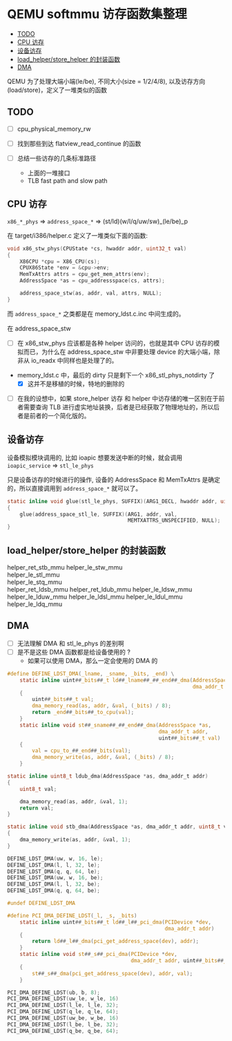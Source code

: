 # QEMU softmmu 访存函数集整理

<!-- vim-markdown-toc GitLab -->

- [TODO](#todo)
- [CPU 访存](#cpu-访存)
- [设备访存](#设备访存)
- [load_helper/store_helper 的封装函数](#load_helperstore_helper-的封装函数)
- [DMA](#dma)

<!-- vim-markdown-toc -->
QEMU 为了处理大端小端(le/be), 不同大小(size = 1/2/4/8), 以及访存方向(load/store)，定义了一堆类似的函数

## TODO
- [ ] cpu_physical_memory_rw

- [ ] 找到那些到达 flatview_read_continue 的函数

- [ ] 总结一些访存的几条标准路径
    - 上面的一堆接口
    - TLB fast path and slow path

## CPU 访存

`x86_*_phys` => `address_space_*` => (st/ld)(w/l/q/uw/sw)_(le/be)_p

在 target/i386/helper.c 定义了一堆类似下面的函数:

```c
void x86_stw_phys(CPUState *cs, hwaddr addr, uint32_t val)
{
    X86CPU *cpu = X86_CPU(cs);
    CPUX86State *env = &cpu->env;
    MemTxAttrs attrs = cpu_get_mem_attrs(env);
    AddressSpace *as = cpu_addressspace(cs, attrs);

    address_space_stw(as, addr, val, attrs, NULL);
}
```
而 `address_space_*` 之类都是在 memory_ldst.c.inc 中间生成的。

在 address_space_stw 

- [ ] 在 x86_stw_phys 应该都是各种 helper 访问的，也就是其中 CPU 访存的模拟而已，为什么在 address_space_stw 中非要处理 device 的大端小端，除非从 io_readx 中同样也是处理了的。
- memory_ldst.c 中，最后的 dirty 只是剩下一个 x86_stl_phys_notdirty 了
  - [x] 这并不是移植的时候，特地的删除的

- [ ] 在我的设想中，如果 store_helper 访存 和 helper 中访存储的唯一区别在于前者需要查询 TLB 进行虚实地址装换，后者是已经获取了物理地址的，所以后者是前者的一个简化版的。


## 设备访存
设备模拟模块调用的, 比如 ioapic 想要发送中断的时候，就会调用 `ioapic_service` => `stl_le_phys`

只是设备访存的时候进行的操作, 设备的 AddressSpace 和 MemTxAttrs 是确定的，所以直接调用到 `address_space_*` 就可以了。

```c
static inline void glue(stl_le_phys, SUFFIX)(ARG1_DECL, hwaddr addr, uint32_t val)
{
    glue(address_space_stl_le, SUFFIX)(ARG1, addr, val,
                                       MEMTXATTRS_UNSPECIFIED, NULL);
}
```

## load_helper/store_helper 的封装函数

helper_ret_stb_mmu 
helper_le_stw_mmu  
helper_le_stl_mmu  
helper_le_stq_mmu  
helper_ret_ldsb_mmu
helper_ret_ldub_mmu
helper_le_ldsw_mmu 
helper_le_lduw_mmu 
helper_le_ldsl_mmu 
helper_le_ldul_mmu 
helper_le_ldq_mmu  

## DMA
- [ ] 无法理解 DMA 和 stl_le_phys 的差别啊
- [ ] 是不是这些 DMA 函数都是给设备使用的 ?
    - 如果可以使用 DMA，那么一定会使用的 DMA 的

```c
#define DEFINE_LDST_DMA(_lname, _sname, _bits, _end) \
    static inline uint##_bits##_t ld##_lname##_##_end##_dma(AddressSpace *as, \
                                                            dma_addr_t addr) \
    {                                                                   \
        uint##_bits##_t val;                                            \
        dma_memory_read(as, addr, &val, (_bits) / 8);                   \
        return _end##_bits##_to_cpu(val);                               \
    }                                                                   \
    static inline void st##_sname##_##_end##_dma(AddressSpace *as,      \
                                                 dma_addr_t addr,       \
                                                 uint##_bits##_t val)   \
    {                                                                   \
        val = cpu_to_##_end##_bits(val);                                \
        dma_memory_write(as, addr, &val, (_bits) / 8);                  \
    }

static inline uint8_t ldub_dma(AddressSpace *as, dma_addr_t addr)
{
    uint8_t val;

    dma_memory_read(as, addr, &val, 1);
    return val;
}

static inline void stb_dma(AddressSpace *as, dma_addr_t addr, uint8_t val)
{
    dma_memory_write(as, addr, &val, 1);
}

DEFINE_LDST_DMA(uw, w, 16, le);
DEFINE_LDST_DMA(l, l, 32, le);
DEFINE_LDST_DMA(q, q, 64, le);
DEFINE_LDST_DMA(uw, w, 16, be);
DEFINE_LDST_DMA(l, l, 32, be);
DEFINE_LDST_DMA(q, q, 64, be);

#undef DEFINE_LDST_DMA
```


```c
#define PCI_DMA_DEFINE_LDST(_l, _s, _bits)                              \
    static inline uint##_bits##_t ld##_l##_pci_dma(PCIDevice *dev,      \
                                                   dma_addr_t addr)     \
    {                                                                   \
        return ld##_l##_dma(pci_get_address_space(dev), addr);          \
    }                                                                   \
    static inline void st##_s##_pci_dma(PCIDevice *dev,                 \
                                        dma_addr_t addr, uint##_bits##_t val) \
    {                                                                   \
        st##_s##_dma(pci_get_address_space(dev), addr, val);            \
    }

PCI_DMA_DEFINE_LDST(ub, b, 8);
PCI_DMA_DEFINE_LDST(uw_le, w_le, 16)
PCI_DMA_DEFINE_LDST(l_le, l_le, 32);
PCI_DMA_DEFINE_LDST(q_le, q_le, 64);
PCI_DMA_DEFINE_LDST(uw_be, w_be, 16)
PCI_DMA_DEFINE_LDST(l_be, l_be, 32);
PCI_DMA_DEFINE_LDST(q_be, q_be, 64);
```



